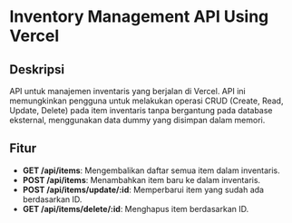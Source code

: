 # Inventory Management API Using Vercel

## Deskripsi
API untuk manajemen inventaris yang berjalan di Vercel. API ini memungkinkan pengguna untuk melakukan operasi CRUD (Create, Read, Update, Delete) pada item inventaris tanpa bergantung pada database eksternal, menggunakan data dummy yang disimpan dalam memori.

## Fitur
- **GET /api/items**: Mengembalikan daftar semua item dalam inventaris.
- **POST /api/items**: Menambahkan item baru ke dalam inventaris.
- **POST /api/items/update/:id**: Memperbarui item yang sudah ada berdasarkan ID.
- **GET /api/items/delete/:id**: Menghapus item berdasarkan ID.
